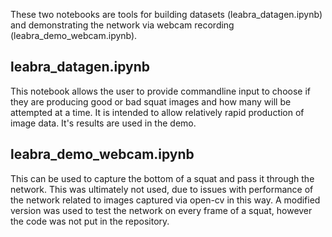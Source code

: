 These two notebooks are tools for building datasets (leabra_datagen.ipynb) and demonstrating the network via webcam recording (leabra_demo_webcam.ipynb).
## leabra_datagen.ipynb
This notebook allows the user to provide commandline input  to choose if they are producing good or bad squat images and how many will be attempted at a time. It is intended to allow relatively rapid production of image data. It's results are used in the demo.
## leabra_demo_webcam.ipynb
This can be used to capture the bottom of a squat and pass it through the network. This was ultimately not used, due to issues with performance of the network related to images captured via open-cv in this way. A modified version was used to test the network on every frame of a squat, however the code was not put in the repository.
